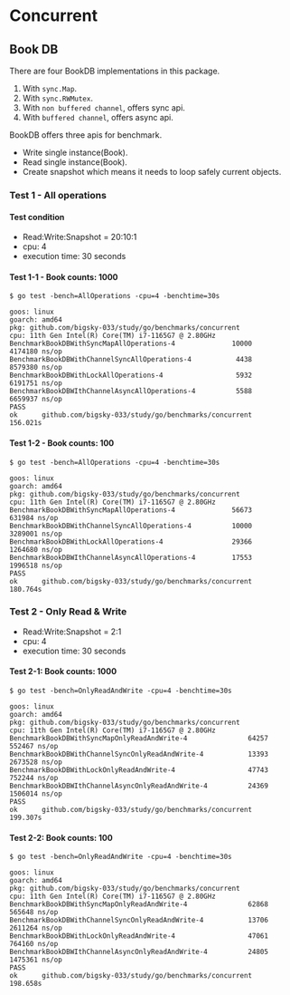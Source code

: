 # Concurrent

## Book DB

There are four BookDB implementations in this package.

1. With `sync.Map`.
2. With `sync.RWMutex`.
3. With `non buffered channel`, offers sync api.
4. With `buffered channel`, offers async api.

BookDB offers three apis for benchmark.

- Write single instance(Book).
- Read single instance(Book).
- Create snapshot which means it needs to loop safely current objects.

### Test 1 - All operations

#### Test condition

- Read:Write:Snapshot = 20:10:1
- cpu: 4
- execution time: 30 seconds

#### Test 1-1 - Book counts: 1000

```
$ go test -bench=AllOperations -cpu=4 -benchtime=30s                                                   

goos: linux
goarch: amd64
pkg: github.com/bigsky-033/study/go/benchmarks/concurrent
cpu: 11th Gen Intel(R) Core(TM) i7-1165G7 @ 2.80GHz
BenchmarkBookDBWithSyncMapAllOperations-4        	   10000	   4174180 ns/op
BenchmarkBookDBWithChannelSyncAllOperations-4    	    4438	   8579380 ns/op
BenchmarkBookDBWithLockAllOperations-4           	    5932	   6191751 ns/op
BenchmarkBookDBWIthChannelAsyncAllOperations-4   	    5588	   6659937 ns/op
PASS
ok  	github.com/bigsky-033/study/go/benchmarks/concurrent	156.021s
```

#### Test 1-2 - Book counts: 100

```
$ go test -bench=AllOperations -cpu=4 -benchtime=30s

goos: linux
goarch: amd64
pkg: github.com/bigsky-033/study/go/benchmarks/concurrent
cpu: 11th Gen Intel(R) Core(TM) i7-1165G7 @ 2.80GHz
BenchmarkBookDBWithSyncMapAllOperations-4        	   56673	    631984 ns/op
BenchmarkBookDBWithChannelSyncAllOperations-4    	   10000	   3289001 ns/op
BenchmarkBookDBWithLockAllOperations-4           	   29366	   1264680 ns/op
BenchmarkBookDBWIthChannelAsyncAllOperations-4   	   17553	   1996518 ns/op
PASS
ok  	github.com/bigsky-033/study/go/benchmarks/concurrent	180.764s
```

### Test 2 - Only Read & Write

- Read:Write:Snapshot = 2:1
- cpu: 4
- execution time: 30 seconds

#### Test 2-1: Book counts: 1000

```
$ go test -bench=OnlyReadAndWrite -cpu=4 -benchtime=30s

goos: linux
goarch: amd64
pkg: github.com/bigsky-033/study/go/benchmarks/concurrent
cpu: 11th Gen Intel(R) Core(TM) i7-1165G7 @ 2.80GHz
BenchmarkBookDBWithSyncMapOnlyReadAndWrite-4        	   64257	    552467 ns/op
BenchmarkBookDBWithChannelSyncOnlyReadAndWrite-4    	   13393	   2673528 ns/op
BenchmarkBookDBWithLockOnlyReadAndWrite-4           	   47743	    752244 ns/op
BenchmarkBookDBWIthChannelAsyncOnlyReadAndWrite-4   	   24369	   1506014 ns/op
PASS
ok  	github.com/bigsky-033/study/go/benchmarks/concurrent	199.307s
```

#### Test 2-2: Book counts: 100

```
$ go test -bench=OnlyReadAndWrite -cpu=4 -benchtime=30s

goos: linux
goarch: amd64
pkg: github.com/bigsky-033/study/go/benchmarks/concurrent
cpu: 11th Gen Intel(R) Core(TM) i7-1165G7 @ 2.80GHz
BenchmarkBookDBWithSyncMapOnlyReadAndWrite-4        	   62868	    565648 ns/op
BenchmarkBookDBWithChannelSyncOnlyReadAndWrite-4    	   13706	   2611264 ns/op
BenchmarkBookDBWithLockOnlyReadAndWrite-4           	   47061	    764160 ns/op
BenchmarkBookDBWIthChannelAsyncOnlyReadAndWrite-4   	   24805	   1475361 ns/op
PASS
ok  	github.com/bigsky-033/study/go/benchmarks/concurrent	198.658s
```
